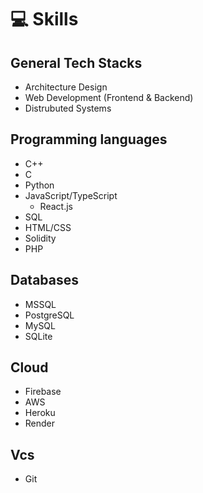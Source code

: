 # 💻 Skills

## General Tech Stacks
- Architecture Design
- Web Development (Frontend & Backend)
- Distrubuted Systems

## Programming languages
- C++
- C
- Python
- JavaScript/TypeScript
  - React.js
- SQL
- HTML/CSS
- Solidity
- PHP


## Databases
- MSSQL
- PostgreSQL
- MySQL
- SQLite

## Cloud
- Firebase
- AWS
- Heroku
- Render

## Vcs
- Git